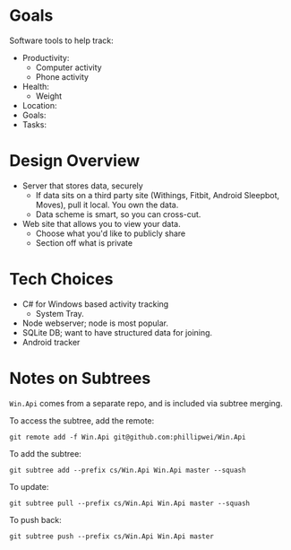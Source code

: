 # Goals #
Software tools to help track:

* Productivity:
    * Computer activity
    * Phone activity
* Health:
    * Weight
* Location:
* Goals:
* Tasks:

# Design Overview #
* Server that stores data, securely
    * If data sits on a third party site (Withings, Fitbit, Android Sleepbot,
      Moves), pull it local. You own the data.
    * Data scheme is smart, so you can cross-cut.
* Web site that allows you to view your data.
    * Choose what you'd like to publicly share
    * Section off what is private

# Tech Choices #
* C# for Windows based activity tracking
    * System Tray.
* Node webserver; node is most popular.
* SQLite DB; want to have structured data for joining.
* Android tracker

# Notes on Subtrees #
<code>Win.Api</code> comes from a separate repo, and is included via subtree
merging.

To access the subtree, add the remote:

    git remote add -f Win.Api git@github.com:phillipwei/Win.Api

To add the subtree:

    git subtree add --prefix cs/Win.Api Win.Api master --squash

To update:

    git subtree pull --prefix cs/Win.Api Win.Api master --squash

To push back:

    git subtree push --prefix cs/Win.Api Win.Api master
